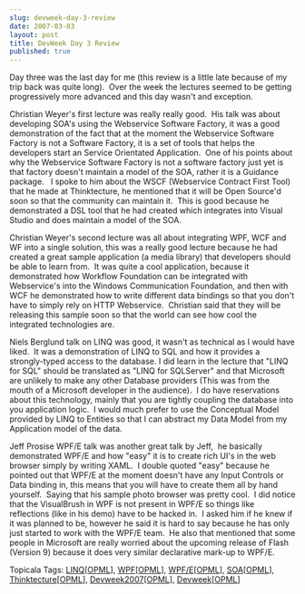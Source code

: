 ```yaml
---
slug: devweek-day-3-review
date: 2007-03-03
layout: post
title: DevWeek Day 3 Review
published: true
---
```

<p>Day three was the last day for me (this review is a little late because of my trip back was quite long).  Over the week the lectures seemed to be getting progressively more advanced and this day wasn't and exception.</p> <p>Christian Weyer's first lecture was really really good.  His talk was about developing SOA's using the Webservice Software Factory, it was a good demonstration of the fact that at the moment the Webservice Software Factory is not a Software Factory, it is a set of tools that helps the developers start an Service Orientated Application.  One of his points about why the Webservice Software Factory is not a software factory just yet is that factory doesn't maintain a model of the SOA, rather it is a Guidance package.   I spoke to him about the WSCF (Webservice Contract First Tool) that he made at Thinktecture, he mentioned that it will be Open Source'd soon so that the community can maintain it.  This is good because he demonstrated a DSL tool that he had created which integrates into Visual Studio and does maintain a model of the SOA.</p> <p>Christian Weyer's second lecture was all about integrating WPF, WCF and WF into a single solution, this was a really good lecture because he had created a great sample application (a media library) that developers should be able to learn from.  It was quite a cool application, because it demonstrated how Workflow Foundation can be integrated with Webservice's into the Windows Communication Foundation, and then with WCF he demonstrated how to write different data bindings so that you don't have to simply rely on HTTP Webservice.  Christian said that they will be releasing this sample soon so that the world can see how cool the integrated technologies are.</p> <p>Niels Berglund talk on LINQ was good, it wasn't as technical as I would have liked.  It was a demonstration of LINQ to SQL and how it provides a strongly-typed access to the database. I did learn in the lecture that "LINQ for SQL" should be translated as "LINQ for SQLServer" and that Microsoft are unlikely to make any other Database providers (This was from the mouth of a Microsoft developer in the audience).  I do have reservations about this technology, mainly that you are tightly coupling the database into you application logic.  I would much prefer to use the Conceptual Model provided by LINQ to Entities so that I can abstract my Data Model from my Application model of the data.</p> <p>Jeff Prosise WPF/E talk was another great talk by Jeff,  he basically demonstrated WPF/E and how "easy" it is to create rich UI's in the web browser simply by writing XAML.  I double quoted "easy" because he pointed out that WPF/E at the moment doesn't have any Input Controls or Data binding in, this means that you will have to create them all by hand yourself.  Saying that his sample photo browser was pretty cool.  I did notice that the VisualBrush in WPF is not present in WPF/E so things like reflections (like in his demo) have to be hacked in.  I asked him if he knew if it was planned to be, however he said it is hard to say because he has only just started to work with the WPF/E team.  He also that mentioned that some people in Microsoft are really worried about the upcoming release of Flash (Version 9) because it does very similar declarative mark-up to WPF/E.</p> <p> </p><div class="wlWriterSmartContent" style="padding-right: 0px; display: inline; padding-left: 0px; padding-bottom: 0px; margin: 0px; padding-top: 0px;">Topicala Tags: <a href="http://www.topicala.com/tag/LINQ" rel="tag">LINQ</a>[<a href="http://www.topicala.com/opml/LINQ.opml">OPML</a>], <a href="http://www.topicala.com/tag/WPF" rel="tag">WPF</a>[<a href="http://www.topicala.com/opml/WPF.opml">OPML</a>], <a href="http://www.topicala.com/tag/WPF/E" rel="tag">WPF/E</a>[<a href="http://www.topicala.com/opml/WPF/E.opml">OPML</a>], <a href="http://www.topicala.com/tag/SOA" rel="tag">SOA</a>[<a href="http://www.topicala.com/opml/SOA.opml">OPML</a>], <a href="http://www.topicala.com/tag/Thinktecture" rel="tag">Thinktecture</a>[<a href="http://www.topicala.com/opml/Thinktecture.opml">OPML</a>], <a href="http://www.topicala.com/tag/Devweek2007" rel="tag">Devweek2007</a>[<a href="http://www.topicala.com/opml/Devweek2007.opml">OPML</a>], <a href="http://www.topicala.com/tag/Devweek" rel="tag">Devweek</a>[<a href="http://www.topicala.com/opml/Devweek.opml">OPML</a>]</div><div class="blogger-post-footer"><img class="posterous_download_image" src="https://blogger.googleusercontent.com/tracker/8109338-2774439963206609318?l=www.kinlan.co.uk%2Findex.html" height="1" alt="" width="1" /></div>

